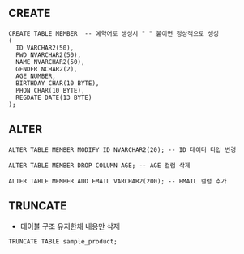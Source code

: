 ## CREATE
~~~
CREATE TABLE MEMBER  -- 예약어로 생성시 " " 붙이면 정상적으로 생성
(
  ID VARCHAR2(50),
  PWD NVARCHAR2(50),
  NAME NVARCHAR2(50),
  GENDER NCHAR2(2),
  AGE NUMBER,
  BIRTHDAY CHAR(10 BYTE),
  PHON CHAR(10 BYTE),
  REGDATE DATE(13 BYTE)
);
~~~

## ALTER
~~~
ALTER TABLE MEMBER MODIFY ID NVARCHAR2(20); -- ID 데이터 타입 변경

ALTER TABLE MEMBER DROP COLUMN AGE; -- AGE 컬럼 삭제

ALTER TABLE MEMBER ADD EMAIL VARCHAR2(200); -- EMAIL 컬럼 추가
~~~

## TRUNCATE
* 테이블 구조 유지한채 내용만 삭제
~~~
TRUNCATE TABLE sample_product;
~~~
